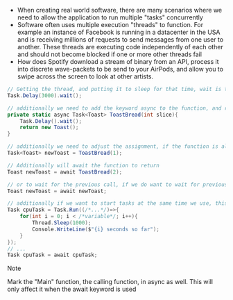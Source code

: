 - When creating real world software, there are many scenarios where we need to allow the application to run multiple "tasks"  concurrently 
- Software often uses multiple execution "threads" to function. For example an instance of Facebook is running in a datacenter in the USA and is receiving millions of requests to send messages from one user to another. These threads are executing code independently of each other and should not become blocked if one or more other threads fail
- How does Spotify download a stream of binary from an API, process it into discrete wave-packets to be send to your AirPods, and allow you to swipe across the screen to look at other artists.

```cs
// Getting the thread, and putting it to sleep for that time, wait is then allowing it to run synchronically...
Task.Delay(3000).wait();

// additionally we need to add the keyword async to the function, and return a task
private static async Task<Toast> ToastBread(int slice){
	Task.Delay().wait();
	return new Toast();
}

// additionally we need to adjust the assignment, if the function is alled...
Task<Toast> newToast = ToastBread(1);

// Additionally will await the function to return
Toast newToast = await ToastBread(2); 

// or to wait for the previous call, if we do want to wait for previous call
Toast newToast = await newToast;

// additionally if we want to start tasks at the same time we use, this allows us to await multiple things at the same time
Task cpuTask = Task.Run((/*...*/)=>{
	for(int i = 0; i < /*variable*/; i++){
		Thread.Sleep(1000);
		Console.WriteLine($"{i} seconds so far");
	}
});
// ... 
Task cpuTask = await cpuTask;
```

>[!Note]
>Mark the "Main" function, the calling function, in async as well. This will only affect it when the await keyword is used


